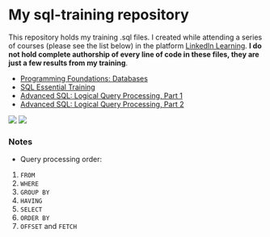 # My sql-training repository

This repository holds my training .sql files. I created while attending a series of courses (please see the list below) in the platform [LinkedIn Learning](https://www.linkedin.com/learning/). **I do not hold complete authorship of every line of code in these files, they are just a few results from my training**.

* [Programming Foundations: Databases](https://www.linkedin.com/learning/programming-foundations-databases-2/)
* [SQL Essential Training](https://www.linkedin.com/learning/sql-essential-training-3/)
* [Advanced SQL: Logical Query Processing, Part 1](https://www.linkedin.com/learning/advanced-sql-logical-query-processing-part-1/)
* [Advanced SQL: Logical Query Processing, Part 2](https://www.linkedin.com/learning/advanced-sql-logical-query-processing-part-2/)

[<img src="https://img.shields.io/badge/LinkedIn-0077B5?style=for-the-badge&logo=linkedin&logoColor=white">]()  [<img src="https://img.shields.io/badge/Windows-0078D6?style=for-the-badge&logo=windows&logoColor=white">]()

###  Notes
* Query processing order:
1. ```FROM```
2. ```WHERE```
3. ```GROUP BY```
4. ```HAVING```
5. ```SELECT```
6. ```ORDER BY```
7. ```OFFSET``` and ```FETCH```